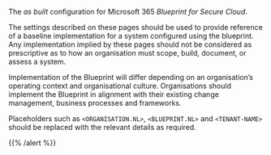 The *as built* configuration for Microsoft 365 *Blueprint for Secure Cloud*.
 
The settings described on these pages should be used to provide reference of a baseline implementation for a system configured using the blueprint. Any implementation implied by these pages should not be considered as prescriptive as to how an organisation must scope, build, document, or assess a system.
 
Implementation of the Blueprint will differ depending on an organisation’s operating context and organisational culture. Organisations should implement the Blueprint in alignment with their existing change management, business processes and frameworks.
 
Placeholders such as `<ORGANISATION.NL>`, `<BLUEPRINT.NL>` and `<TENANT-NAME>` should be replaced with the relevant details as required.
 
{{% /alert %}}